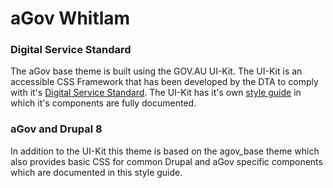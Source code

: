 # aGov Whitlam

### Digital Service Standard

The aGov base theme is built using the GOV.AU UI-Kit.
The UI-Kit is an accessible CSS Framework that has been developed by the DTA to comply with it's <a href="https://www.dta.gov.au/standard/">Digital Service Standard</a>.
The UI-Kit has it's own <a href="http://dto-design-guide.apps.staging.digital.gov.au/">style guide</a> in which it's components are fully documented.

### aGov and Drupal 8

In addition to the UI-Kit this theme is based on the agov_base theme which also provides basic CSS for common Drupal and aGov specific components which are documented in this style guide.
